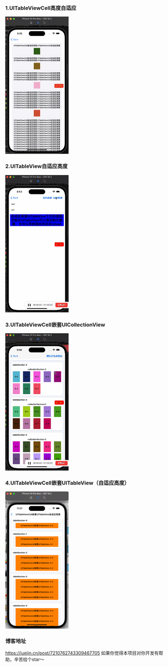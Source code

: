 ### 1.UITableViewCell高度自适应
<div>
<img src="YHDynamicTableView/imgs/UITableViewCell高度自适应.gif" width="200px" height="433px"/>
</div>

### 2.UITableView自适应高度
<div>
<img src="YHDynamicTableView/imgs/UITableView高度自适应.gif"/>
</div>

### 3.UITableViewCell嵌套UICollectionView
<div>
<img src="YHDynamicTableView/imgs/UITableViewCell嵌套UICollectionView（自适应高度）.gif"/>
</div>

### 4.UITableViewCell嵌套UITableView（自适应高度）
<div>
<img src="YHDynamicTableView/imgs/UITableViewCell嵌套UITableView（自适应高度）.gif" width="200px" height="433px"/>
</div>

### 博客地址
https://juejin.cn/post/7210762743309467705
如果你觉得本项目对你开发有帮助，辛苦给个star～
